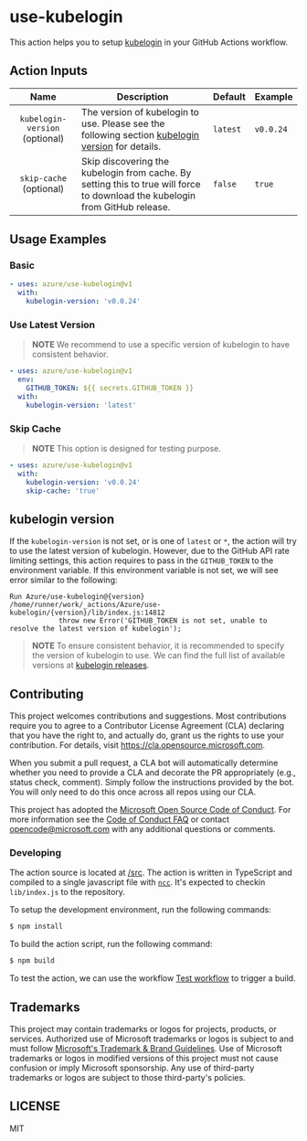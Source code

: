 # use-kubelogin

This action helps you to setup [kubelogin][] in your GitHub Actions workflow.

## Action Inputs

| Name | Description | Default | Example |
|:--:|--|--|--|
| `kubelogin-version` (optional) | The version of kubelogin to use. Please see the following section [kubelogin version](#kubelogin-version) for details. | `latest` | `v0.0.24` |
| `skip-cache` (optional) | Skip discovering the kubelogin from cache. By setting this to true will force to download the kubelogin from GitHub release. | `false` | `true` | 

## Usage Examples

### Basic

```yaml
- uses: azure/use-kubelogin@v1
  with:
    kubelogin-version: 'v0.0.24'
```

### Use Latest Version

> **NOTE**
> We recommend to use a specific version of kubelogin to have consistent behavior.

```yaml
- uses: azure/use-kubelogin@v1
  env:
    GITHUB_TOKEN: ${{ secrets.GITHUB_TOKEN }}
  with:
    kubelogin-version: 'latest'
```

### Skip Cache

> **NOTE**
> This option is designed for testing purpose.

```yaml
- uses: azure/use-kubelogin@v1
  with:
    kubelogin-version: 'v0.0.24'
    skip-cache: 'true'
```

## kubelogin version

If the `kubelogin-version` is not set, or is one of `latest` or `*`, the action will try to use the latest version of kubelogin.
However, due to the GitHub API rate limiting settings, this action requires to pass in the `GITHUB_TOKEN` to the environment variable. If this environment variable is not set, we will see error similar to the following:

```
Run Azure/use-kubelogin@{version}
/home/runner/work/_actions/Azure/use-kubelogin/{version}/lib/index.js:14812
            throw new Error('GITHUB_TOKEN is not set, unable to resolve the latest version of kubelogin');
```

> **NOTE**
> To ensure consistent behavior, it is recommended to specify the version of kubelogin to use. We can find the full list of available versions at [kubelogin releases][].

[kubelogin]: https://github.com/Azure/kubelogin
[kubelogin releases]: https://github.com/Azure/kubelogin/releases

## Contributing

This project welcomes contributions and suggestions.  Most contributions require you to agree to a
Contributor License Agreement (CLA) declaring that you have the right to, and actually do, grant us
the rights to use your contribution. For details, visit https://cla.opensource.microsoft.com.

When you submit a pull request, a CLA bot will automatically determine whether you need to provide
a CLA and decorate the PR appropriately (e.g., status check, comment). Simply follow the instructions
provided by the bot. You will only need to do this once across all repos using our CLA.

This project has adopted the [Microsoft Open Source Code of Conduct](https://opensource.microsoft.com/codeofconduct/).
For more information see the [Code of Conduct FAQ](https://opensource.microsoft.com/codeofconduct/faq/) or
contact [opencode@microsoft.com](mailto:opencode@microsoft.com) with any additional questions or comments.

### Developing

The action source is located at [/src](/src). The action is written in TypeScript and compiled to a single javascript file with [`ncc`][ncc]. It's expected to checkin `lib/index.js` to the repository.

To setup the development environment, run the following commands:

```bash
$ npm install
```

To build the action script, run the following command:

```bash
$ npm build
```

To test the action, we can use the workflow [Test workflow](https://github.com/Azure/use-kubelogin/actions/workflows/test-kubelogin.yaml) to trigger a build.

[ncc]: https://github.com/vercel/ncc

## Trademarks

This project may contain trademarks or logos for projects, products, or services. Authorized use of Microsoft 
trademarks or logos is subject to and must follow 
[Microsoft's Trademark & Brand Guidelines](https://www.microsoft.com/en-us/legal/intellectualproperty/trademarks/usage/general).
Use of Microsoft trademarks or logos in modified versions of this project must not cause confusion or imply Microsoft sponsorship.
Any use of third-party trademarks or logos are subject to those third-party's policies.

## LICENSE

MIT